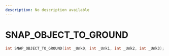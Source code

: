 ```yaml
---
description: No description available 
---
```


# SNAP_OBJECT_TO_GROUND

```cpp
int SNAP_OBJECT_TO_GROUND(int _Unk0, int _Unk1, int _Unk2, int _Unk3);
```